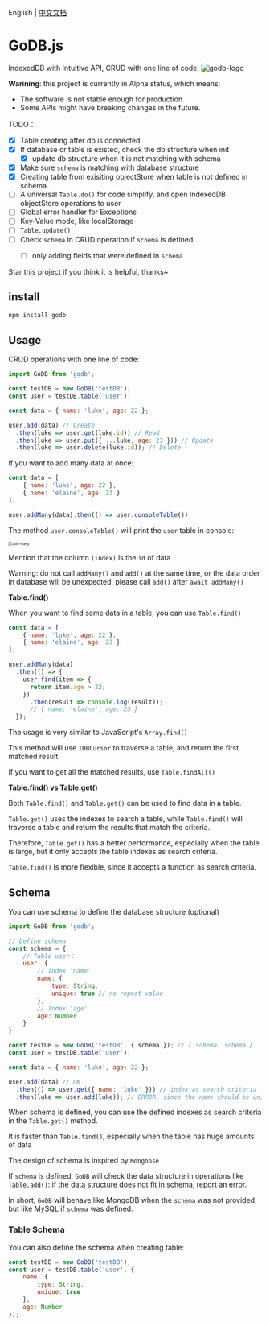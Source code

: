 English | [中文文档](docs/README-zh.md)
# GoDB.js

IndexedDB with Intuitive API, CRUD with one line of code.
![godb-logo](https://cdn.liqi.tech/godb/godb.png)



**Warining**: this project is currently in Alpha status, which means:

- The software is not stable enough for production
- Some APIs might have breaking changes in the future.



TODO：

- [x] Table creating after db is connected
- [x] If database or table is existed, check the db structure when init
    - [x] update db structure when it is not matching with schema
- [x] Make sure `schema` is matching with database structure
- [x] Creating table from exisiting objectStore when table is not defined in schema
- [ ] A universal `Table.do()` for code simplify, and open IndexedDB objectStore operations to user
- [ ] Global error handler for Exceptions
- [ ] Key-Value mode, like localStorage
- [ ] `Table.update()`
- [ ] Check `schema` in CRUD operation if `schema` is defined
    - [ ] only adding fields that were defined in `schema`


Star this project if you think it is helpful, thanks~


## install

```
npm install godb
```



## Usage

CRUD operations with one line of code:

``` javascript
import GoDB from 'godb';

const testDB = new GoDB('testDB');
const user = testDB.table('user');

const data = { name: 'luke', age: 22 };

user.add(data) // Create
  .then(luke => user.get(luke.id)) // Read
  .then(luke => user.put({ ...luke, age: 23 })) // Update
  .then(luke => user.delete(luke.id)); // Delete
```

If you want to add many data at once:
``` javascript
const data = [
    { name: 'luke', age: 22 },
    { name: 'elaine', age: 23 }
];

user.addMany(data).then(() => user.consoleTable());
```

The method `user.consoleTable()` will print the `user` table in console:

<img src="https://cdn.lukerr.com/docs/godb/add-many.png" alt="add-many" style="zoom:50%;" />

Mention that the column `(index)` is the `id` of data

Warning: do not call `addMany()` and `add()` at the same time,
or the data order in database will be unexpected,
please call `add()` after `await addMany()`

**Table.find()**

When you want to find some data in a table, you can use `Table.find()`

```javascript
const data = [
    { name: 'luke', age: 22 },
    { name: 'elaine', age: 23 }
];

user.addMany(data)
  .then(() => {
    user.find(item => {
      return item.age > 22;
    })
      .then(result => console.log(result));
      // { name: 'elaine', age: 23 }
  });
```

The usage is very similar to JavaScript's `Array.find()`

This method will use `IDBCursor` to traverse a table, and return the first matched result

If you want to get all the matched results, use `Table.findAll()`

**Table.find() vs Table.get()**

Both `Table.find()` and `Table.get()` can be used to find data in a table.

`Table.get()` uses the indexes to search a table, while `Table.find()` will traverse a table and return the results that match the criteria.

Therefore, `Table.get()` has a better performance, especially when the table is large, but it only accepts the table indexes as search criteria.

`Table.find()` is more flexible, since it accepts a function as search criteria.


## Schema

You can use schema to define the database structure (optional)

``` javascript
import GoDB from 'godb';

// Define schema
const schema = {
    // Table user：
    user: {
        // Index 'name'
        name: {
            type: String,
            unique: true // no repeat value
        },
        // Index 'age'
        age: Number
    }
}

const testDB = new GoDB('testDB', { schema }); // { schema: schema }
const user = testDB.table('user');

const data = { name: 'luke', age: 22 };

user.add(data) // OK
  .then(() => user.get({ name: 'luke' })) // index as search criteria
  .then(luke => user.add(luke)); // ERROR, since the name should be unique
```

When schema is defined, you can use the defined indexes as search criteria in the
`Table.get()` method.

It is faster than `Table.find()`, especially when the table has huge amounts of data

The design of schema is inspired by `Mongoose`

If `schema` is defined, `GoDB` will check the data structure in operations like `Table.add()`: if the data structure does not fit in schema, report an error.

In short, `GoDB` will behave like MongoDB when the
`schema` was not provided, but like MySQL if `schema` was defined.

### Table Schema

You can also define the schema when creating table:

```javascript
const testDB = new GoDB('testDB');
const user = testDB.table('user', {
    name: {
        type: String,
        unique: true
    },
    age: Number
});
```
